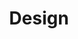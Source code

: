 ---
title: "Design"
summary: "Our thoughts on all things design—from visual designs like logos to conceptual designs like IT solutions."
cover: "design.jpg"
coverAttribution: "Tim Arterbury"
coverAttributionURL: "https://unsplash.com/photos/VkwRmha1_tI"
---